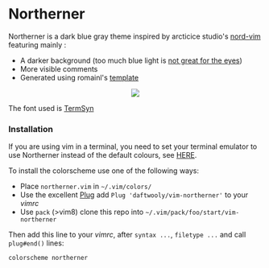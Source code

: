 # Northerner
Northerner is a dark blue gray theme inspired by arcticice studio's [nord-vim](https://github.com/arcticicestudio/nord-vim) featuring mainly :

- A darker background (too much blue light is [not great for the eyes](http://vspblog.com/blue-light-study/))
- More visible comments
- Generated using romainl's [template](https://gist.github.com/romainl/5cd2f4ec222805f49eca)


<p align="center"> 
<img src="https://user-images.githubusercontent.com/31094504/29409130-c95b942e-8342-11e7-9405-c4237594f408.png">
</p>

The font used is [TermSyn](https://sourceforge.net/projects/termsyn/)

### Installation

If you are using vim in a terminal, you need to set your terminal emulator to use Northerner instead of the default colours, see [HERE](http://www.github.com/daftwooly/northerner).

To install the colorscheme use one of the following ways:

- Place `northerner.vim` in `~/.vim/colors/`
- Use the excellent [Plug](https://github.com/junegunn/vim-plug) add `Plug 'daftwooly/vim-northerner'` to your *vimrc*
- Use `pack` (\>vim8) clone this repo into `~/.vim/pack/foo/start/vim-northerner`

Then add this line to your *vimrc*, after `syntax ...`, `filetype ...` and call `plug#end()` lines:

    colorscheme northerner


